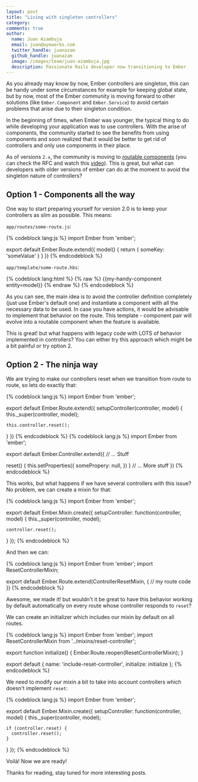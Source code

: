 ```yaml
---
layout: post
title: "Living with singleton controllers"
category:
comments: true
author:
  name: Juan Azambuja
  email: juan@wyeworks.com
  twitter_handle: juanazam
  github_handle: juanazam
  image: /images/team/juan-azambuja.jpg
  description: Passionate Rails developer now transitioning to Ember
---
```


As you already may know by now, Ember controllers are singleton, this can be handy under some circumstances for example
for keeping global state, but by now, most of the Ember community is moving forward to other solutions (like `Ember.Component` and
`Ember.Service`) to avoid certain problems that arise due to their singleton condition.

<!--more-->

In the beginning of times, when Ember was younger, the typical
thing to do while developing your application was to use controllers. With the arise of
components, the community started to see the benefits from using components and soon
realized that it would be better to get rid of controllers and only use components in their place.

As of versions `2.x`, the community is moving to [routable components](https://github.com/emberjs/rfcs/pull/38)
(you can check the RFC and watch this [video](https://www.youtube.com/watch?v=QgycDZjOnIg)).
This is great, but what can developers with older versions of ember can do at the moment to
avoid the singleton nature of controllers?

## Option 1 - Components all the way

One way to start preparing yourself for version 2.0 is to keep your controllers
as slim as possible. This means:

`app/routes/some-route.js`:

{% codeblock lang:js %}
import Ember from 'ember';

export default Ember.Route.extend({
  model() {
    return { someKey: 'someValue' }
  }
})
{% endcodeblock %}

`app/template/some-route.hbs`:

{% codeblock lang:html %}
{% raw %}
{{my-handy-component entity=model}}
{% endraw %}
{% endcodeblock %}

As you can see, the main idea is to avoid the controller definition completely
(just use Ember's default one) and instantiate a component with all the necessary data
to be used. In case you have actions, it would be advisable to implement that behavior on
the route. This template - component pair will evolve into a routable
component when the feature is available.

This is great! but what happens with legacy code with LOTS of behavior implemented
in controllers? You can either try this approach which might be a bit painful or
try option 2.

## Option 2 - The ninja way

We are trying to make our controllers reset when we transition from
route to route, so lets do exactly that:

{% codeblock lang:js %}
import Ember from 'ember';

export default Ember.Route.extend({
  setupController(controller, model) {
    this._super(controller, model);

    this.controller.reset();
  }
})
{% endcodeblock %}
{% codeblock lang:js %}
import Ember from 'ember';

export default Ember.Controller.extend({
  // ... Stuff

  reset() {
    this.setProperties({
      somePropery: null,
    })
  }
  // ... More stuff
})
{% endcodeblock %}

This works, but what happens if we have several controllers with this issue? No
problem, we can create a mixin for that:

{% codeblock lang:js %}
import Ember from 'ember';

export default Ember.Mixin.create({
  setupController: function(controller, model) {
    this._super(controller, model);

    controller.reset();
  }
});
{% endcodeblock %}

And then we can:

{% codeblock lang:js %}
import Ember from 'ember';
import ResetControllerMixin;

export default Ember.Route.extend(ControllerResetMixin, {
  // my route code
})
{% endcodeblock %}

Awesome, we made it! but wouldn't it be great to have this behavior working by
default automatically on every route whose controller responds to `reset`?

We can create an initializer which includes our mixin by default on all routes.

{% codeblock lang:js %}
import Ember from 'ember';
import ResetControllerMixin from '../mixins/reset-controller';

export function initialize() {
  Ember.Route.reopen(ResetControllerMixin);
}

export default {
  name: 'include-reset-controller',
  initialize: initialize
};
{% endcodeblock %}

We need to modify our mixin a bit to take into account controllers which doesn't implement
`reset`:

{% codeblock lang:js %}
import Ember from 'ember';

export default Ember.Mixin.create({
  setupController: function(controller, model) {
    this._super(controller, model);

    if (controller.reset) {
      controller.reset();
    }
  }
});
{% endcodeblock %}

Voilà! Now we are ready!

Thanks for reading, stay tuned for more interesting posts.
